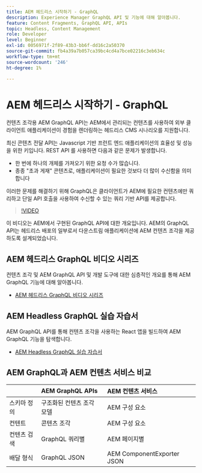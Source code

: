 ```yaml
---
title: AEM 헤드리스 시작하기 - GraphQL
description: Experience Manager GraphQL API 및 기능에 대해 알아봅니다.
feature: Content Fragments, GraphQL API, APIs
topic: Headless, Content Management
role: Developer
level: Beginner
exl-id: 0056971f-2f89-43b3-bb6f-dd16c2a50370
source-git-commit: fb4a39a7b057ca39bc4cd4a7bce02216c3eb634c
workflow-type: tm+mt
source-wordcount: '246'
ht-degree: 1%

---
```


# AEM 헤드리스 시작하기 - GraphQL

컨텐츠 조각용 AEM GraphQL API는 AEM에서 관리되는 컨텐츠를 사용하여 외부 클라이언트 애플리케이션이 경험을 렌더링하는 헤드리스 CMS 시나리오를 지원합니다.

최신 콘텐츠 전달 API는 Javascript 기반 프런트 엔드 애플리케이션의 효율성 및 성능을 위한 키입니다. REST API 를 사용하면 다음과 같은 문제가 발생합니다.

* 한 번에 하나의 개체를 가져오기 위한 요청 수가 많습니다.
* 종종 &quot;초과 게재&quot; 콘텐츠로, 애플리케이션이 필요한 것보다 더 많이 수신함을 의미합니다

이러한 문제를 해결하기 위해 GraphQL은 클라이언트가 AEM에 필요한 컨텐츠에만 쿼리하고 단일 API 호출을 사용하여 수신할 수 있는 쿼리 기반 API를 제공합니다.

>[!VIDEO](https://video.tv.adobe.com/v/328618/?quality=12&learn=on)

이 비디오는 AEM에서 구현된 GraphQL API에 대한 개요입니다. AEM의 GraphQL API는 헤드리스 배포의 일부로서 다운스트림 애플리케이션에 AEM 컨텐츠 조각을 제공하도록 설계되었습니다.

## AEM 헤드리스 GraphQL 비디오 시리즈

컨텐츠 조각 및 AEM GraphQL API 및 개발 도구에 대한 심층적인 개요를 통해 AEM GraphQL 기능에 대해 알아봅니다.

* [AEM 헤드리스 GraphQL 비디오 시리즈](./video-series/modeling-basics.md)

## AEM Headless GraphQL 실습 자습서

AEM GraphQL API를 통해 컨텐츠 조각을 사용하는 React 앱을 빌드하여 AEM GraphQL 기능을 탐색합니다.

* [AEM Headless GraphQL 실습 자습서](./multi-step/overview.md)

## AEM GraphQL과 AEM 컨텐츠 서비스 비교

|  | AEM GraphQL APIs | AEM 컨텐츠 서비스 |
|--------------------------------|:-----------------|:---------------------|
| 스키마 정의 | 구조화된 컨텐츠 조각 모델 | AEM 구성 요소 |
| 컨텐트 | 콘텐츠 조각 | AEM 구성 요소 |
| 컨텐츠 검색 | GraphQL 쿼리별 | AEM 페이지별 |
| 배달 형식 | GraphQL JSON | AEM ComponentExporter JSON |
